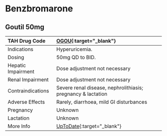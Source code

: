 # Benzbromarone

## Goutil 50mg

| TAH Drug Code      | [OGOU](https://www.tahsda.org.tw/drugs/hissearch.php?drug_code=OGOU){:target="_blank"}                               |
|:-------------------|:---------------------------------------------------------------------------------------------------------------------|
| Indications        | Hyperuricemia.                                                                                                       |
| Dosing             | 50mg QD to BID.                                                                                                      |
| Hepatic Impairment | Dose adjustment not necessary                                                                                        |
| Renal Impairment   | Dose adjustment not necessary                                                                                        |
| Contraindications  | Severe renal disease, nephrolithiasis; pregnancy & lactation                                                         |
| Adverse Effects    | Rarely, diarrhoea, mild GI disturbances                                                                              |
| Pregnancy          | Unknown                                                                                                              |
| Lactation          | Unknown                                                                                                              |
| More Info          | [UpToDate](https://www.uptodate.com/contents/benzbromarone-international-drug-information-concise){:target="_blank"} |

